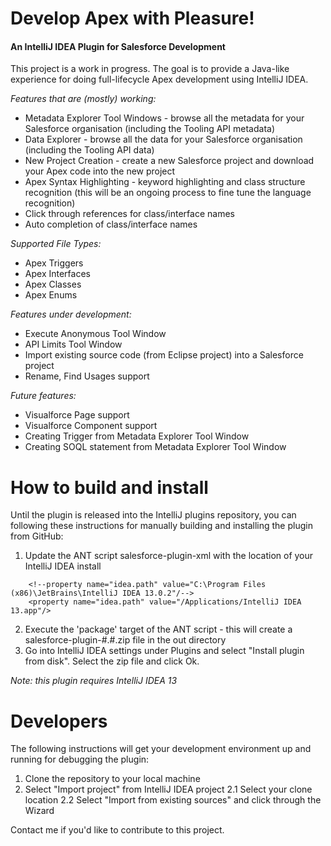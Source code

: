 # Develop Apex with Pleasure!
#### An IntelliJ IDEA Plugin for Salesforce Development

This project is a work in progress.  The goal is to provide a Java-like experience for doing full-lifecycle Apex
development using IntelliJ IDEA.

*Features that are (mostly) working:*

* Metadata Explorer Tool  Windows - browse all the metadata for your Salesforce organisation (including the Tooling
 API metadata)
* Data Explorer - browse all the data for your Salesforce organisation (including the Tooling API data)
* New Project Creation - create a new Salesforce project and download your Apex code into the new project
* Apex Syntax Highlighting - keyword highlighting and class structure recognition (this will be an ongoing process to
fine tune the language recognition)
* Click through references for class/interface names
* Auto completion of class/interface names

*Supported File Types:*

* Apex Triggers
* Apex Interfaces
* Apex Classes
* Apex Enums

*Features under development:*

* Execute Anonymous Tool Window
* API Limits Tool Window
* Import existing source code (from Eclipse project) into a Salesforce project
* Rename, Find Usages support

*Future features:*

* Visualforce Page support
* Visualforce Component support
* Creating Trigger from Metadata Explorer Tool Window
* Creating SOQL statement from Metadata Explorer Tool Window

# How to build and install

Until the plugin is released into the IntelliJ plugins repository, you can following these instructions for manually
building and installing the plugin from GitHub:

1.  Update the ANT script salesforce-plugin-xml with the location of your IntelliJ IDEA install
```
    <!--property name="idea.path" value="C:\Program Files (x86)\JetBrains\IntelliJ IDEA 13.0.2"/-->
    <property name="idea.path" value="/Applications/IntelliJ IDEA 13.app"/>
```
2.  Execute the 'package' target of the ANT script - this will create a salesforce-plugin-#.#.zip
file in the out directory
3.  Go into IntelliJ IDEA settings under Plugins and select "Install plugin from disk".  Select the zip file and click Ok.

*Note: this plugin requires IntelliJ IDEA 13*

# Developers

The following instructions will get your development environment up and running for debugging the plugin:

1.  Clone the repository to your local machine
2.  Select "Import project" from IntelliJ IDEA project
2.1 Select your clone location
2.2 Select "Import from existing sources" and click through the Wizard

Contact me if you'd like to contribute to this project.
